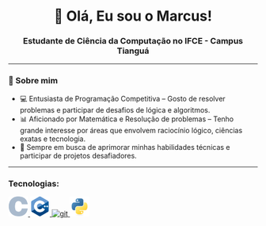 <h1 align="center"> 👋 Olá, Eu sou o Marcus!</h1>
<h3 align="center">Estudante de Ciência da Computação no IFCE - Campus Tianguá</h3>

---

<h3>🧠 Sobre mim</h3>
<ul>
  <li>💻 Entusiasta de Programação Competitiva – Gosto de resolver problemas e participar de desafios de lógica e algoritmos.</li>
  <li>📊 Aficionado por Matemática e Resolução de problemas – Tenho grande interesse por áreas que envolvem raciocínio lógico, ciências exatas e tecnologia.</li>
  <li>🎯 Sempre em busca de aprimorar minhas habilidades técnicas e participar de projetos desafiadores.</li>
</ul>

---

<h3 align="left">Tecnologias:</h3>
<p align="left"> 
  <a href="https://www.cprogramming.com/" target="_blank" rel="noreferrer">
    <img src="https://raw.githubusercontent.com/devicons/devicon/master/icons/c/c-original.svg" alt="c" width="40" height="40"/> 
  </a> 
  <a href="https://www.w3schools.com/cpp/" target="_blank" rel="noreferrer"> 
    <img src="https://raw.githubusercontent.com/devicons/devicon/master/icons/cplusplus/cplusplus-original.svg" alt="cplusplus" width="40" height="40"/> 
  </a> 
  <a href="https://git-scm.com/" target="_blank" rel="noreferrer"> 
    <img src="https://www.vectorlogo.zone/logos/git-scm/git-scm-icon.svg" alt="git" width="40" height="40"/> 
  </a> 
  <a href="https://www.python.org" target="_blank" rel="noreferrer"> 
    <img src="https://raw.githubusercontent.com/devicons/devicon/master/icons/python/python-original.svg" alt="python" width="40" height="40"/> 
  </a> 
</p>



